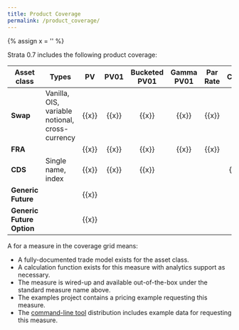 ```yaml
---
title: Product Coverage
permalink: /product_coverage/
---
```


{% assign x = '<i class="fa fa-check"></i>' %}

Strata 0.7 includes the following product coverage:

| Asset class               | Types                                           | PV    | PV01   | Bucketed PV01 | Gamma PV01 | Par Rate | CS01 | Bucketed CS01 | Cashflows |
|---------------------------|-------------------------------------------------|:-----:|:------:|:-------------:|:----------:|:--------:|:----:|:-------------:|:---------:|
| **Swap**                  | Vanilla, OIS, variable notional, cross-currency | {{x}} | {{x}}  |     {{x}}     |   {{x}}    |  {{x}}   |      |               |  {{x}}    |
| **FRA**                   |                                                 | {{x}} | {{x}}  |     {{x}}     |   {{x}}    |  {{x}}   |      |               |  {{x}}    |
| **CDS**                   | Single name, index                              | {{x}} | {{x}}  |     {{x}}     |            |          | {{x}}|    {{x}}      |           |
| **Generic Future**        |                                                 | {{x}} |        |               |            |          |      |               |           |
| **Generic Future Option** |                                                 | {{x}} |        |               |            |          |      |               |           |

A <i class="fa fa-check"></i> for a measure in the coverage grid means:

* A fully-documented trade model exists for the asset class.
* A calculation function exists for this measure with analytics support as necessary.
* The measure is wired-up and available out-of-the-box under the standard measure name above.
* The examples project contains a pricing example requesting this measure.
* The [command-line tool]({{site.baseurl}}/command_line_tool) distribution includes example data for requesting this measure.
